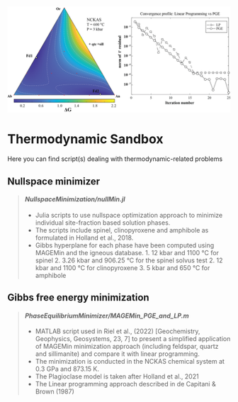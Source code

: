 <img src="./pics/Figure_LP_vs_PGE.png" alt="drawing" width="640" alt="centered image"/>

# Thermodynamic Sandbox

Here you can find script(s) dealing with thermodynamic-related problems

## Nullspace minimizer

> #### *NullspaceMinimization/nullMin.jl*
>
> - Julia scripts to use nullspace optimization approach to minimize individual site-fraction based solution phases.
> - The scripts include spinel, clinopyroxene and amphibole as formulated in Holland et al., 2018.
> - Gibbs hyperplane for each phase have been computed using MAGEMin and the igneous database.
	1. 12 kbar and 1100 °C for spinel
	2. 3.26 kbar and 906.25 °C for the spinel solvus test
	2. 12 kbar and 1100 °C for clinopyroxene
	3. 5 kbar and 650 °C for amphibole


## Gibbs free energy minimization

> #### *PhaseEquilibriumMinimizer/MAGEMin_PGE_and_LP.m*
>
> - MATLAB script used in Riel et al., (2022) [Geochemistry, Geophysics, Geosystems, 23, 7] to present a simplified application of MAGEMin minimization approach (including feldspar, quartz and sillimanite) and compare it with linear programming. 
> - The minimization is conducted in the NCKAS chemical system at 0.3 GPa and 873.15 K.
> - The Plagioclase model is taken after Holland et al., 2021
> - The Linear programming approach described in de Capitani & Brown (1987)

